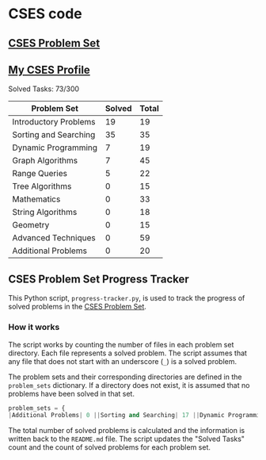 # CSES code

## [CSES Problem Set](https://cses.fi/problemset/list/)

## [My CSES Profile](https://cses.fi/user/203349)

Solved Tasks: 73/300

| Problem Set | Solved | Total |
| ------- | ------ | ----- |
|Introductory Problems| 19 | 19 |
|Sorting and Searching| 35 | 35 |
|Dynamic Programming| 7 | 19 |
|Graph Algorithms| 7 | 45 |
|Range Queries| 5 | 22 |
|Tree Algorithms| 0 | 15 |
|Mathematics| 0 | 33 |
|String Algorithms| 0 | 18 |
|Geometry| 0 | 15 |
|Advanced Techniques| 0 | 59 |
|Additional Problems| 0 | 20 |

## CSES Problem Set Progress Tracker

This Python script, `progress-tracker.py`, is used to track the progress of solved problems in the [CSES Problem Set](https://cses.fi/problemset/).

### How it works

The script works by counting the number of files in each problem set directory. Each file represents a solved problem. The script assumes that any file that does not start with an underscore (`_`) is a solved problem.

The problem sets and their corresponding directories are defined in the `problem_sets` dictionary. If a directory does not exist, it is assumed that no problems have been solved in that set.

```python
problem_sets = {
|Additional Problems| 0 ||Sorting and Searching| 17 ||Dynamic Programming| 6 ||Graph Algorithms| 6 ||Range Queries| 0 ||Tree Algorithms| 0 ||Mathematics| 0 ||String Algorithms| 0 ||Geometry| 0 ||Advanced Techniques| 0 ||Additional Problems| 0 |}
```

The total number of solved problems is calculated and the information is written back to the `README.md` file. The script updates the "Solved Tasks" count and the count of solved problems for each problem set.
